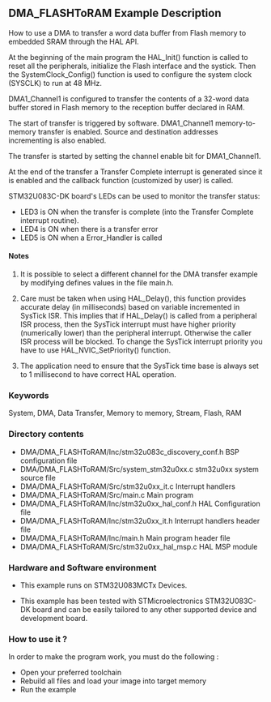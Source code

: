 ## <b>DMA_FLASHToRAM Example Description</b>

How to use a DMA to transfer a word data buffer from Flash memory to embedded 
SRAM through the HAL API.

At the beginning of the main program the HAL_Init() function is called to reset all the peripherals, initialize the Flash interface and the systick.
Then the SystemClock_Config() function is used to configure the system
clock (SYSCLK) to run at 48 MHz.

DMA1_Channel1 is configured to transfer the contents of a 32-word data 
buffer stored in Flash memory to the reception buffer declared in RAM.

The start of transfer is triggered by software. DMA1_Channel1 memory-to-memory
transfer is enabled. Source and destination addresses incrementing is also enabled.

The transfer is started by setting the channel enable bit for DMA1_Channel1.

At the end of the transfer a Transfer Complete interrupt is generated since it
is enabled and the callback function (customized by user) is called.

STM32U083C-DK board's LEDs can be used to monitor the transfer status:

 - LED3 is ON when the transfer is complete (into the Transfer Complete interrupt routine).
 - LED4 is ON when there is a transfer error 
 - LED5 is ON when a Error_Handler is called

#### <b>Notes</b>
 
 1. It is possible to select a different channel for the DMA transfer
    example by modifying defines values in the file main.h.

 2. Care must be taken when using HAL_Delay(), this function provides accurate delay (in milliseconds)
    based on variable incremented in SysTick ISR. This implies that if HAL_Delay() is called from
    a peripheral ISR process, then the SysTick interrupt must have higher priority (numerically lower)
    than the peripheral interrupt. Otherwise the caller ISR process will be blocked.
    To change the SysTick interrupt priority you have to use HAL_NVIC_SetPriority() function.

 3. The application need to ensure that the SysTick time base is always set to 1 millisecond
    to have correct HAL operation.

### <b>Keywords</b>

System, DMA, Data Transfer, Memory to memory, Stream, Flash, RAM

### <b>Directory contents</b>

  - DMA/DMA_FLASHToRAM/Inc/stm32u083c_discovery_conf.h     BSP configuration file
  - DMA/DMA_FLASHToRAM/Src/system_stm32u0xx.c           stm32u0xx system source file
  - DMA/DMA_FLASHToRAM/Src/stm32u0xx_it.c               Interrupt handlers
  - DMA/DMA_FLASHToRAM/Src/main.c                             Main program
  - DMA/DMA_FLASHToRAM/Inc/stm32u0xx_hal_conf.h         HAL Configuration file
  - DMA/DMA_FLASHToRAM/Inc/stm32u0xx_it.h               Interrupt handlers header file
  - DMA/DMA_FLASHToRAM/Inc/main.h                             Main program header file
  - DMA/DMA_FLASHToRAM/Src/stm32u0xx_hal_msp.c          HAL MSP module

     
### <b>Hardware and Software environment</b>

  - This example runs on STM32U083MCTx Devices.

  - This example has been tested with STMicroelectronics STM32U083C-DK 
    board and can be easily tailored to any other supported device 
    and development board.    

### <b>How to use it ?</b>

In order to make the program work, you must do the following :

 - Open your preferred toolchain 
 - Rebuild all files and load your image into target memory
 - Run the example
